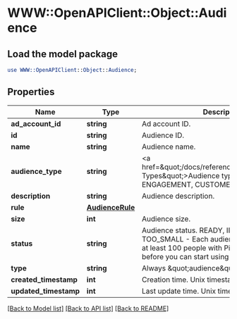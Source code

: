 # WWW::OpenAPIClient::Object::Audience

## Load the model package
```perl
use WWW::OpenAPIClient::Object::Audience;
```

## Properties
Name | Type | Description | Notes
------------ | ------------- | ------------- | -------------
**ad_account_id** | **string** | Ad account ID. | [optional] 
**id** | **string** | Audience ID. | [optional] 
**name** | **string** | Audience name. | [optional] 
**audience_type** | **string** | &lt;a href&#x3D;\&quot;/docs/reference/glossary/#Audience Types\&quot;&gt;Audience types&lt;/a&gt;: ACTALIKE, ENGAGEMENT, CUSTOMER_LIST and VISITOR | [optional] 
**description** | **string** | Audience description. | [optional] 
**rule** | [**AudienceRule**](AudienceRule.md) |  | [optional] 
**size** | **int** | Audience size. | [optional] 
**status** | **string** | Audience status. READY, INITIALIZING, TOO_SMALL - Each audience list needs to have at least 100 people with Pinterest accounts before you can start using it. | [optional] 
**type** | **string** | Always \&quot;audience\&quot;. | [optional] 
**created_timestamp** | **int** | Creation time. Unix timestamp in seconds. | [optional] 
**updated_timestamp** | **int** | Last update time. Unix timestamp in seconds. | [optional] 

[[Back to Model list]](../README.md#documentation-for-models) [[Back to API list]](../README.md#documentation-for-api-endpoints) [[Back to README]](../README.md)


